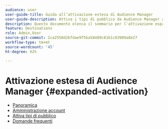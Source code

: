 ```yaml
---
audience: user
user-guide-title: Guida all’attivazione estesa di Audience Manager
user-guide-description: Attiva i tipi di pubblico da Audience Manager a destinazioni social e pubblicitarie tramite l’attivazione estesa di Audience Manager.
description: Questo documento elenca il sommario per l'attivazione espansa di Adobe Audience Manager
feature: Destinations
role: Admin,User
source-git-commit: 2ca2558d2bfdae9f5ba58489c8161c83909a8e27
workflow-type: tm+mt
source-wordcount: '45'
ht-degree: 62%

---
```



# Attivazione estesa di Audience Manager {#expanded-activation}

* [Panoramica](./overview.md)
* [Amministrazione account](./administration.md)
* [Attiva tipi di pubblico](./activate-audiences.md)
* [Domande frequenti](./faq.md)
